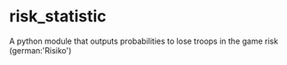 # risk_statistic
A python module that outputs probabilities to lose troops in the game risk (german:'Risiko')
